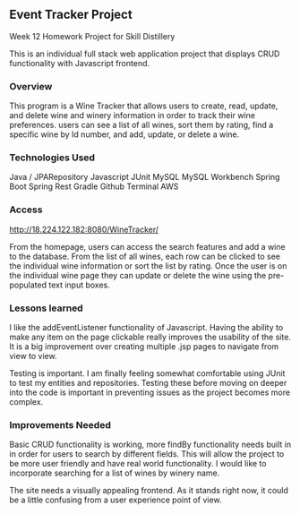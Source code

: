 ## Event Tracker Project

Week 12 Homework Project for Skill Distillery

This is an individual full stack web application project that displays CRUD
functionality with Javascript frontend.

### Overview

This program is a Wine Tracker that allows users to create, read, update, and
delete wine and winery information in order to track their wine preferences. users
can see a list of all wines, sort them by rating, find a specific wine by Id number, and add, update, or delete a wine.

### Technologies Used

 Java / JPARepository
 Javascript
 JUnit
 MySQL
 MySQL Workbench
 Spring Boot
 Spring Rest
 Gradle
 Github
 Terminal
 AWS

### Access

<http://18.224.122.182:8080/WineTracker/>

From the homepage, users can access the search features and add a wine to the
database. From the list of all wines, each row can be clicked to see the individual
wine information or sort the list by rating. Once the user is on the individual wine page they can update or delete the wine using the pre-populated text input
boxes.

<!-- <http://18.224.122.182:8080/WineTracker/api/wines>

| Return Type |           Route          |                   Functionality |
| ----------- | :----------------------: | ------------------------------: |
| List        |       GET api/wines      |          Gets list of all Wines |
| Wine        |    GET api/wines/{id}    | Gets a single wine object by id |
| Wine        |      POST api/wines      |       Creates a new wine object |
| Wine        |    PUT api/wines/{id}    |           Updates a wine object |
| boolean     |   DELETE api/wines/{id}  |           Deletes a wine object |
| List        |       GET api/wines      |       Gets list of all Wineries |
| Winery      |   GET api/wineries/{id}  | Gets a single wine object by id |
| Winery      |     POST api/wineries    |      Creates a new winer object |
| Winery      |   PUT api/wineries/{id}  |           Updates a wine object |
| boolean     | DELETE api/wineries/{id} |         Deletes a winery object | -->

### Lessons learned

I like the addEventListener functionality of Javascript. Having the ability to
make any item on the page clickable really improves the usability of the site. It
is a big improvement over creating multiple .jsp pages to navigate from view to
view.

Testing is important. I am finally feeling somewhat comfortable using JUnit to
test my entities and repositories. Testing these before moving on deeper into
the code is important in preventing issues as the project becomes more complex.

### Improvements Needed

Basic CRUD functionality is working, more findBy functionality needs built in
in order for users to search by different fields. This will allow the project
to be more user friendly and have real world functionality. I would like to
incorporate searching for a list of wines by winery name.

The site needs a visually appealing frontend. As it stands right now, it could
be a little confusing from a user experience point of view.
